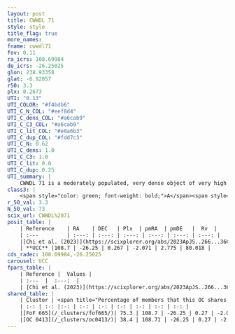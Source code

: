 ```yaml
---
layout: post
title: CWWDL 71
style: style
title_flag: true
more_names: 
fname: cwwdl71
fov: 0.11
ra_icrs: 108.69984
de_icrs: -26.25025
glon: 238.93358
glat: -6.92057
r50: 3.3
plx: 0.2673
UTI: "0.13"
UTI_COLOR: "#f4bdb6"
UTI_C_N_COL: "#eef8d4"
UTI_C_dens_COL: "#a6cab9"
UTI_C_C3_COL: "#a6cab9"
UTI_C_lit_COL: "#e0a6b3"
UTI_C_dup_COL: "#fdd7c3"
UTI_C_N: 0.62
UTI_C_dens: 1.0
UTI_C_C3: 1.0
UTI_C_lit: 0.0
UTI_C_dup: 0.25
UTI_summary: |
    CWWDL 71 is a moderately populated, very dense object of very high C3 quality. It was recently reported in the literature.<br><br><span style="color: #99180f; font-weight: bold;">Warning: </span>This is possibly a duplicated object, which shares a significant percentage of members with at least one previously reported entry.
class3: |
    <span style="color: green; font-weight: bold;">A</span><span style="color: green; font-weight: bold;">A</span>
r_50_val: 3.3
N_50_val: 73
scix_url: CWWDL%2071
posit_table: |
    | Reference    | RA    | DEC   | Plx  | pmRA  | pmDE   |  Rv  |
    | :---         | :---: | :---: | :---: | :---: | :---: | :---: |
    |[Chi et al. (2023)](https://scixplorer.org/abs/2023ApJS..266...36C) | 108.701 | -26.245 | 0.271 | -2.011 | 2.81 | 81.786 |
    | **UCC** |108.7 | -26.25 | 0.267 | -2.071 | 2.775 | 80.018 | 
cds_radec: 108.69984,-26.25025
carousel: UCC
fpars_table: |
    | Reference |  Values |
    | :---  |  :---:  |
    | [Chi et al. (2023)](https://scixplorer.org/abs/2023ApJS..266...36C) | `logAge=8.15, Z=0.02` |
shared_table: |
    | Cluster | <span title="Percentage of members that this OC shares with the ones listed">%</span>   | RA   | DEC   | Plx   | pmRA  | pmDE  | Rv | UTI |
    | :-: | :-: |:-: | :-: | :-: | :-: | :-: | :-: | :-: |
    |[FoF 665](/_clusters/fof665/)| 75.3 | 108.7 | -26.25 | 0.27 | -2.07 | 2.77 | 79.92 |0.51 |
    |[OC 0413](/_clusters/oc0413/)| 38.4 | 108.71 | -26.25 | 0.27 | -2.07 | 2.76 | 79.81 |0.0 |
---
```

